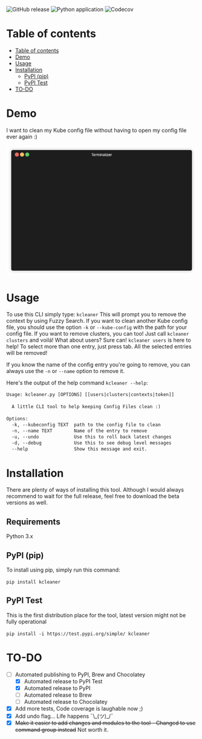 ![GitHub release](https://img.shields.io/github/release/gcarrarom/kubeconfig-cleaner-cli.svg)
![Python application](https://github.com/gcarrarom/kubeconfig-cleaner-cli/workflows/Python%20application/badge.svg?branch=master)
![Codecov](https://img.shields.io/codecov/c/gh/gcarrarom/kubeconfig-cleaner-cli)
# Table of contents
- [Table of contents](#table-of-contents)
- [Demo](#demo)
- [Usage](#usage)
- [Installation](#installation)
  - [PyPI (pip)](#pypi-pip)
  - [PyPI Test](#pypi-test)
- [TO-DO](#to-do)


# Demo
I want to clean my Kube config file without having to open my config file ever again :)

<p align="center">
  <img src="https://github.com/gcarrarom/kubeconfig-cleaner-cli/raw/master/render1557878856917.gif">
</p>


# Usage

To use this CLI simply type:
`kcleaner`
This will prompt you to remove the context by using Fuzzy Search.
If you want to clean another Kube config file, you should use the option `-k` or `--kube-config` with the path for your config file.
If you want to remove clusters, you can too! Just call `kcleaner clusters` and voilá!
What about users? Sure can! `kcleaner users` is here to help!
To select more than one entry, just press tab. All the selected entries will be removed!

If you know the name of the config entry you're going to remove, you can always use the `-n` or `--name` option to remove it.

Here's the output of the help command `kcleaner --help`:
```
Usage: kcleaner.py [OPTIONS] [[users|clusters|contexts|token]]

  A little CLI tool to help keeping Config Files clean :)

Options:
  -k, --kubeconfig TEXT  path to the config file to clean
  -n, --name TEXT        Name of the entry to remove
  -u, --undo             Use this to roll back latest changes
  -d, --debug            Use this to see debug level messages
  --help                 Show this message and exit.
```

# Installation
There are plenty of ways of installing this tool. Although I would always recommend to wait for the full release, feel free to download the beta versions as well.
## Requirements
Python 3.x
## PyPI (pip)
To install using pip, simply run this command:

`pip install kcleaner`
## PyPI Test
This is the first distribution place for the tool, latest version might not be fully operational

`pip install -i https://test.pypi.org/simple/ kcleaner`

# TO-DO

- [ ] Automated publishing to PyPI, Brew and Chocolatey
  - [x] Automated release to PyPI Test
  - [x] Automated release to PyPI
  - [ ] Automated release to Brew
  - [ ] Automated release to Chocolatey
- [x] Add more tests, Code coverage is laughable now ;)
- [x] Add undo flag... Life happens ¯\\\_(ツ)\_/¯
- [x] ~~Make it easier to add changes and modules to the tool - Changed to use command group instead~~ Not worth it.
